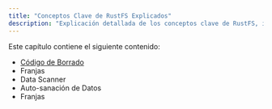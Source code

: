 ```yaml
---
title: "Conceptos Clave de RustFS Explicados"
description: "Explicación detallada de los conceptos clave de RustFS, incluyendo código de borrado, franjas, Data Scanner, auto-sanación de datos, etc. Permite a los usuarios tener una comprensión más profunda de RustFS."
---
```


Este capítulo contiene el siguiente contenido:

- [Código de Borrado](./erasure-coding.md)
- Franjas
- Data Scanner
- Auto-sanación de Datos
- Franjas